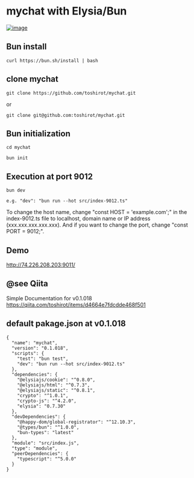 # mychat with Elysia/Bun

[![image](https://github.com/toshirot/mychat/assets/154680/bad677a9-2783-4617-964e-63d48ada5a25)](http://74.226.208.203:9012/)


## Bun install
```
curl https://bun.sh/install | bash
```
## clone mychat
```
git clone https://github.com/toshirot/mychat.git
```
or 
```
git clone git@github.com:toshirot/mychat.git
```

## Bun initialization
```
cd mychat
```
```
bun init
```
## Execution at port 9012
```
bun dev

e.g. "dev": "bun run --hot src/index-9012.ts"
```
To change the host name, change "const HOST = 'example.com';" in the index-9012.ts file to localhost, domain name or IP address (xxx.xxx.xxx.xxx.xxx).
And if you want to change the port, change "const PORT = 9012;".

## Demo

http://74.226.208.203:9011/

## @see Qiita
Simple Documentation for v0.1.018
https://qiita.com/toshirot/items/d4664e7fdcdde468f501

## default pakage.json at v0.1.018
```
{
  "name": "mychat",
  "version": "0.1.018",
  "scripts": {
    "test": "bun test",
    "dev": "bun run --hot src/index-9012.ts"
  },
  "dependencies": {
    "@elysiajs/cookie": "^0.8.0",
    "@elysiajs/html": "^0.7.3",
    "@elysiajs/static": "^0.8.1",
    "crypto": "^1.0.1",
    "crypto-js": "^4.2.0",
    "elysia": "0.7.30"
  },
  "devDependencies": {
    "@happy-dom/global-registrator": "^12.10.3",
    "@types/bun": "^1.0.0",
    "bun-types": "latest"
  },
  "module": "src/index.js",
  "type": "module",
  "peerDependencies": {
    "typescript": "^5.0.0"
  }
}
```
